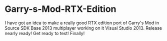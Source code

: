 # Garry-s-Mod-RTX-Edition
I have got an idea to make a really good RTX edition port of Garry's Mod in Source SDK Base 2013 multiplayer working on it Visual Studio 2013. Release nearly ready! Get ready to test! Finally!
